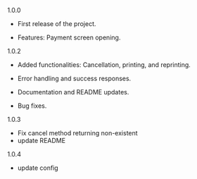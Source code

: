 1.0.0
* First release of the project.

* Features: Payment screen opening.

1.0.2
* Added functionalities: Cancellation, printing, and reprinting.

* Error handling and success responses.

* Documentation and README updates.

* Bug fixes.

1.0.3
* Fix cancel method returning non-existent
* update README

1.0.4
* update config